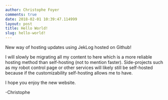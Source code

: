 ```yaml
---
author: Christophe Foyer
comments: true
date: 2018-02-01 10:39:47.114999
layout: post
title: Hello World!
slug: hello-world!
---
```

New way of hosting updates using JekLog hosted on Github!

I will slowly be migrating all my content to here which is a more reliable hosting method than self-hosting (not to mention faster). Side-projects such as my robot control page or other services will likely still be self-hosted because if the customizability self-hosting allows me to have.  
  
I hope you enjoy the new website.  
  
-Christophe